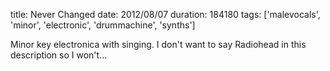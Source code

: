 title: Never Changed
date: 2012/08/07
duration: 184180
tags: ['malevocals', 'minor', 'electronic', 'drummachine', 'synths']

Minor key electronica with singing. I don't want to say Radiohead in this description so I won't...
